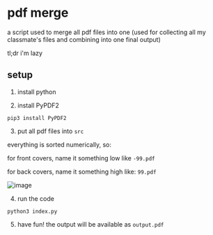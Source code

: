 # pdf merge

a script used to merge all pdf files into one (used for collecting all my classmate's files and combining into one final output)

tl;dr i'm lazy

## setup

1. install python

2. install PyPDF2

```
pip3 install PyPDF2
```

3. put all pdf files into `src`

everything is sorted numerically, so:

for front covers, name it something low like `-99.pdf`

for back covers, name it something high like: `99.pdf`

![image](https://user-images.githubusercontent.com/28398789/133363214-11461057-5546-44fa-9f92-993dc866b4fe.png)


4. run the code

```
python3 index.py
```

5. have fun! the output will be available as `output.pdf`

